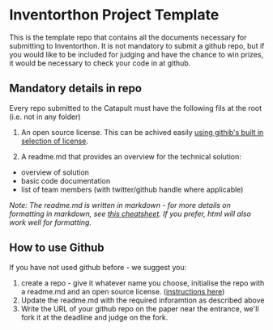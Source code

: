 # Inventorthon Project Template 


This is the template repo that contains all the documents necessary for submitting to Inventorthon. It is not mandatory to submit a github repo, but if you would like to be included for judging and have the chance to win prizes, it would be necessary to check your code in at github. 

## Mandatory details in repo

Every repo submitted to the Catapult must have the following fils at the root (i.e. not in any folder) 

1. An open source license. 
This can be achived easily [using githib's built in selection of license](https://github.com/blog/1530-choosing-an-open-source-license).

2. A readme.md that provides an overview for the technical solution:
  * overview of solution
  * basic code documentation
  * list of team members (with twitter/github handle where applicable) 

_Note: The readme.md is written in markdown - for more details on formatting in markdown, see [this cheatsheet](https://github.com/adam-p/markdown-here/wiki/Markdown-Cheatsheet). If you prefer, html will also work well for formatting._

## How to use Github

If you have not used github before - we suggest you:

1. create a repo - give it whatever name you choose, initialise the repo with a readme.md and an open source license. ([instructions here](https://help.github.com/articles/create-a-repo))
2. Update the readme.md with the required inforamtion as described above
3. Write the URL of your github repo on the paper near the entrance, we'll fork it at the deadline and judge on the fork. 
